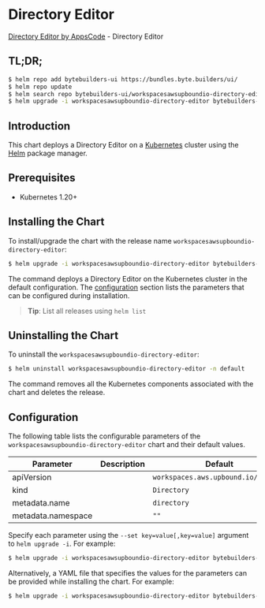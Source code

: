 # Directory Editor

[Directory Editor by AppsCode](https://byte.builders) - Directory Editor

## TL;DR;

```bash
$ helm repo add bytebuilders-ui https://bundles.byte.builders/ui/
$ helm repo update
$ helm search repo bytebuilders-ui/workspacesawsupboundio-directory-editor --version=v0.4.18
$ helm upgrade -i workspacesawsupboundio-directory-editor bytebuilders-ui/workspacesawsupboundio-directory-editor -n default --create-namespace --version=v0.4.18
```

## Introduction

This chart deploys a Directory Editor on a [Kubernetes](http://kubernetes.io) cluster using the [Helm](https://helm.sh) package manager.

## Prerequisites

- Kubernetes 1.20+

## Installing the Chart

To install/upgrade the chart with the release name `workspacesawsupboundio-directory-editor`:

```bash
$ helm upgrade -i workspacesawsupboundio-directory-editor bytebuilders-ui/workspacesawsupboundio-directory-editor -n default --create-namespace --version=v0.4.18
```

The command deploys a Directory Editor on the Kubernetes cluster in the default configuration. The [configuration](#configuration) section lists the parameters that can be configured during installation.

> **Tip**: List all releases using `helm list`

## Uninstalling the Chart

To uninstall the `workspacesawsupboundio-directory-editor`:

```bash
$ helm uninstall workspacesawsupboundio-directory-editor -n default
```

The command removes all the Kubernetes components associated with the chart and deletes the release.

## Configuration

The following table lists the configurable parameters of the `workspacesawsupboundio-directory-editor` chart and their default values.

|     Parameter      | Description |                    Default                     |
|--------------------|-------------|------------------------------------------------|
| apiVersion         |             | <code>workspaces.aws.upbound.io/v1beta1</code> |
| kind               |             | <code>Directory</code>                         |
| metadata.name      |             | <code>directory</code>                         |
| metadata.namespace |             | <code>""</code>                                |


Specify each parameter using the `--set key=value[,key=value]` argument to `helm upgrade -i`. For example:

```bash
$ helm upgrade -i workspacesawsupboundio-directory-editor bytebuilders-ui/workspacesawsupboundio-directory-editor -n default --create-namespace --version=v0.4.18 --set apiVersion=workspaces.aws.upbound.io/v1beta1
```

Alternatively, a YAML file that specifies the values for the parameters can be provided while
installing the chart. For example:

```bash
$ helm upgrade -i workspacesawsupboundio-directory-editor bytebuilders-ui/workspacesawsupboundio-directory-editor -n default --create-namespace --version=v0.4.18 --values values.yaml
```
